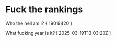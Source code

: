# Fuck the rankings

Who the hell am I?
{ 19019420 }

What fucking year is it?
[ 2025-03-19T13:03:20Z ]
